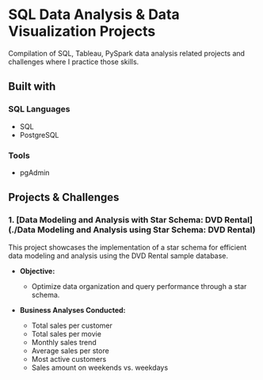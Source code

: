 # SQL Data Analysis & Data Visualization Projects

Compilation of SQL, Tableau, PySpark data analysis related projects and challenges where I practice those skills.

## Built with
### SQL Languages
- SQL
- PostgreSQL

### Tools
- pgAdmin


## Projects & Challenges

### 1. [Data Modeling and Analysis with Star Schema: DVD Rental](./Data Modeling and Analysis using Star Schema: DVD Rental)


This project showcases the implementation of a star schema for efficient data modeling and analysis using the DVD Rental sample database.

- **Objective:**
  - Optimize data organization and query performance through a star schema.

- **Business Analyses Conducted:**
  - Total sales per customer
  - Total sales per movie
  - Monthly sales trend
  - Average sales per store
  - Most active customers
  - Sales amount on weekends vs. weekdays
